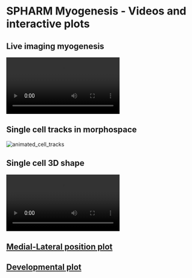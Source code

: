 # SPHARM Myogenesis - Videos and interactive plots

## Live imaging myogenesis

<video src="https://github.com/user-attachments/assets/7052f5e5-b629-4a82-b317-1195660d347e"></video>

## Single cell tracks in morphospace

![animated_cell_tracks](https://github.com/user-attachments/assets/4feb7d4e-2a94-4c12-8c80-b4671d6415f6)

## Single cell 3D shape

<video src="https://github.com/user-attachments/assets/39a51799-9aa2-48b6-b7c0-8f946284fa09"></video>

## [Medial-Lateral position plot](https://yiqihou.github.io/spharm-myogenesis-figures/48h_positional_UMAP.html)

## [Developmental plot](https://yiqihou.github.io/spharm-myogenesis-figures/all_times_UMAP.html)

